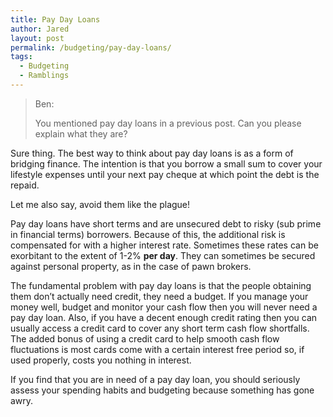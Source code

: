 ```yaml
---
title: Pay Day Loans
author: Jared
layout: post
permalink: /budgeting/pay-day-loans/
tags:
  - Budgeting
  - Ramblings
---
```

> Ben:
> 
> You mentioned pay day loans in a previous post. Can you please explain what they are?

Sure thing. The best way to think about pay day loans is as a form of bridging finance. The intention is that you borrow a small sum to cover your lifestyle expenses until your next pay cheque at which point the debt is the repaid.

Let me also say, avoid them like the plague!

Pay day loans have short terms and are unsecured debt to risky (sub prime in financial terms) borrowers. Because of this, the additional risk is compensated for with a higher interest rate. Sometimes these rates can be exorbitant to the extent of 1-2% **per day**. They can sometimes be secured against personal property, as in the case of pawn brokers.

The fundamental problem with pay day loans is that the people obtaining them don’t actually need credit, they need a budget. If you manage your money well, budget and monitor your cash flow then you will never need a pay day loan. Also, if you have a decent enough credit rating then you can usually access a credit card to cover any short term cash flow shortfalls. The added bonus of using a credit card to help smooth cash flow fluctuations is most cards come with a certain interest free period so, if used properly, costs you nothing in interest.

If you find that you are in need of a pay day loan, you should seriously assess your spending habits and budgeting because something has gone awry.

